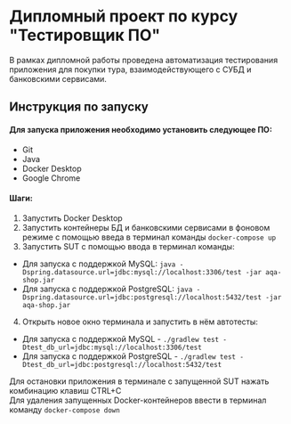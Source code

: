 # Дипломный проект по курсу "Тестировщик ПО"

В рамках дипломной работы проведена автоматизация тестирования приложения для покупки тура, взаимодействующего с СУБД и банковскими сервисами.

## Инструкция по запуску
#### Для запуска приложения необходимо установить следующее ПО:

* Git
* Java
* Docker Desktop
* Google Chrome

#### Шаги:
1. Запустить Docker Desktop
2. Запустить контейнеры БД и банковскими сервисами в фоновом режиме с помощью введа в терминал команды 
`docker-compose up`
3. Запустить SUT с помощью ввода в терминал команды: 
  + Для запуска с поддержкой MySQL: `java -Dspring.datasource.url=jdbc:mysql://localhost:3306/test -jar aqa-shop.jar`
  + Для запуска с поддержкой PostgreSQL: `java -Dspring.datasource.url=jdbc:postgresql://localhost:5432/test -jar aqa-shop.jar`
4. Открыть новое окно терминала и запустить в нём автотесты:
+ Для запуска с поддержкой MySQL - `./gradlew test -Dtest_db_url=jdbc:mysql://localhost:3306/test`
+ Для запуска с поддержкой PostgreSQL - `./gradlew test -Dtest_db_url=jdbc:postgresql://localhost:5432/test`

Для остановки приложения в терминале с запущенной SUT нажать комбинацию клавиш CTRL+C \
Для удаления запущенных Docker-контейнеров ввести в терминал команду `docker-compose down`
